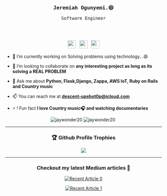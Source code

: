 <h3 align='center'><samp><strong>Jeremiah Ogunyemi.</strong>😄</samp></h3> 
<p align='center'> <samp>Software Engineer </samp></p>
<br><br>

<p align='center'>
<a href="https://linkedin.com/in/jaywonder20"><img height="26" src="https://img.shields.io/badge/linkedin-%230077B5.svg?&style=for-the-badge&logo=linkedin&logoColor=white"></a>&nbsp;&nbsp;
<a href="https://medium.com/@ogunyemijeremiah"><img height="26" src="https://img.shields.io/badge/medium-%2312100E.svg?&style=for-the-badge&logo=medium&logoColor=white" alt=""></a>&nbsp;&nbsp;
<a href="mailto:descent-upshot0p@icloud.com"><img height="27" src="https://img.shields.io/badge/Email-%230077B5.svg?&style=for-the-badge&logo=gmail" alt=""></a>
</p>


- 🔭 I’m currently working on Solving problems using technology...:smile:

- 👯 I’m looking to collaborate on **any interesting project as long as its solving a REAL PROBLEM**

* 💬 Ask me about **Python, Flask,Django, Zappa, AWS IoT, Ruby on Rails and Country music**

* 📫 You can reach me at **[descent-upshot0p@icloud.com](mailto:descent-upshot0p@icloud.com)**

* ⚡ ! Fun fact **I love Country music:headphones: and watching documentaries**

<p align="center"> <img src="https://komarev.com/ghpvc/?username=jaywonder20" alt="jaywonder20" /> <img 
src="https://img.shields.io/github/followers/jaywonder20?style=social" alt="jaywonder20" />  
  <img src="https://badges.pufler.dev/years/jaywonder20" alt "jaywonder20" />
</p>

---

<div align='center'>

### 🏆 Github Profile Trophies

  <img src="https://github-profile-trophy.vercel.app/?username=jaywonder20&theme=gruvbox"/>

</div>

---

<div align='center'>

### Checkout my latest Medium articles :bookmark_tabs:

<a target="_blank" href="https://github-readme-medium-recent-article.vercel.app/medium/@ogunyemijeremiah/0"><img src="https://github-readme-medium-recent-article.vercel.app/medium/@ogunyemijeremiah/0" alt="Recent Article 0">

<a target="_blank" href="https://github-readme-medium-recent-article.vercel.app/medium/@ogunyemijeremiah/1"><img src="https://github-readme-medium-recent-article.vercel.app/medium/@ogunyemijeremiah/1" alt="Recent Article 1">

</div>
